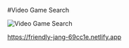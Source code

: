 #Video Game Search

![Video Game Search](https://github.com/carlocardona/VideoGameSearchReact/blob/master/Assets/VideoGameSearch.gif)


https://friendly-jang-69cc1e.netlify.app
